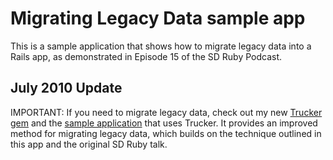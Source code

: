 Migrating Legacy Data sample app
================================

This is a sample application that shows how to migrate legacy data into a Rails app, as demonstrated in Episode 15 of the SD Ruby Podcast.

July 2010 Update
----------------

IMPORTANT: If you need to migrate legacy data, check out my new [Trucker gem](http://github.com/mokolabs/trucker) and the [sample application](http://github.com/mokolabs/trucker_sample_app) that uses Trucker. It provides an improved method for migrating legacy data, which builds on the technique outlined in this app and the original SD Ruby talk.